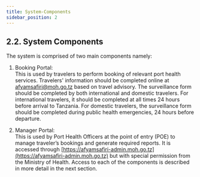 ```yaml
---
title: System-Components
sidebar_position: 2
---
```


## 2.2. System Components

The system is comprised of two main components namely:

1. Booking Portal:  
   This is used by travelers to perform booking of relevant port health services. Travelers' information should be completed online at [afyamsafiri@moh.go.tz](mailto:afyamsafiri@moh.go.tz) based on travel advisory. The surveillance form should be completed by both international and domestic travelers. For international travelers, it should be completed at all times 24 hours before arrival to Tanzania. For domestic travelers, the surveillance form should be completed during public health emergencies, 24 hours before departure.

2. Manager Portal:  
   This is used by Port Health Officers at the point of entry (POE) to manage traveler’s bookings and generate required reports. It is accessed through [https://afyamsafiri-admin.moh.go.tz](https://afyamsafiri-admin.moh.go.tz) but with special permission from the Ministry of Health. Access to each of the components is described in more detail in the next section.
